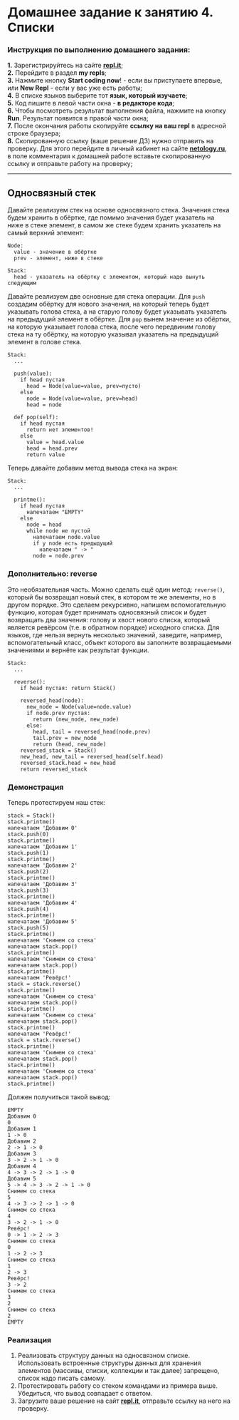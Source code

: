 # Домашнее задание к занятию 4. Списки
### Инструкция по выполнению домашнего задания:
**1.** Зарегистрируйтесь на сайте **[repl.it](https://repl.it/)**;<br>
**2.** Перейдите в раздел **my repls**;<br>
**3.** Нажмите кнопку **Start coding now**! - если вы приступаете впервые, или **New Repl** - если у вас уже есть работы;<br>
**4.** В списке языков выберите тот **язык, который изучаете**;<br>
**5.** Код пишите в левой части окна - **в редакторе кода**;<br>
**6.** Чтобы посмотреть результат выполнения файла, нажмите на кнопку **Run**. Результат появится в правой части окна;<br>
**7.** После окончания работы скопируйте **ссылку на ваш repl** в адресной строке браузера;<br>
**8.** Скопированную ссылку (ваше решение ДЗ) нужно отправить на проверку. Для этого перейдите в личный кабинет на сайте **[netology.ru](https://netology.ru/)**, в поле комментария к домашней работе вставьте скопированную ссылку и отправьте работу на проверку;

------------

## Односвязный стек

Давайте реализуем стек на основе односвязного стека. Значения стека будем хранить в обёртке, где помимо значения будет указатель на ниже в стеке элемент, в самом же стеке будем хранить указатель на самый верхний элемент:

```
Node:
  value - значение в обёртке
  prev - элемент, ниже в стеке

Stack:
  head - указатель на обёртку с элементом, который надо вынуть следующим
```

Давайте реализуем две основные для стека операции. Для `push` создадим обёртку для нового значения, на который теперь будет указывать голова стека, а на старую голову будет указывать указатель на предыдущий элемент в обёртке. Для `pop` вынем значение из обёртки, на которую указывает голова стека, после чего передвиним голову стека на ту обёртку, на которую указывал указатель на предыдущий элемент в голове стека.
```
Stack:
  ...

  push(value):
    if head пустая
      head = Node(value=value, prev=пусто)
    else
      node = Node(value=value, prev=head)
      head = node
  
  def pop(self):
    if head пустая
      return нет элементов!
    else
      value = head.value
      head = head.prev
      return value
```

Теперь давайте добавим метод вывода стека на экран:
```
Stack:
  ...

  printme():
    if head пустая
      напечатаем "EMPTY"
    else
      node = head
      while node не пустой
        напечатаем node.value
        if у node есть предыдущий
          напечатаем " -> "
        node = node.prev
```

### Дополнительно: reverse
Это необязательная часть. Можно сделать ещё один метод: `reverse()`, который бы возвращал новый стек, в котором те же элементы, но в другом порядке. Это сделаем рекурсивно, напишем вспомогательную функцию, которая будет принимать односвязный список и будет возвращать два значения: голову и хвост нового списка, который является ревёрсом (т.е. в обратном порядке) исходного списка. Для языков, где нельзя вернуть несколько значений, заведите, например, вспомогательный класс, объект которого вы заполните возвращаемыми значениями и вернёте как результат функции.

```
Stack:
  ...

  reverse():
    if head пустая: return Stack()

    reversed_head(node):
      new_node = Node(value=node.value)
      if node.prev пустая:
        return (new_node, new_node)
      else:
        head, tail = reversed_head(node.prev)
        tail.prev = new_node
        return (head, new_node)
    reversed_stack = Stack()
    new_head, new_tail = reversed_head(self.head)
    reversed_stack.head = new_head
    return reversed_stack
```

### Демонстрация
Теперь протестируем наш стек:
```
stack = Stack()
stack.printme()
напечатаем 'Добавим 0'
stack.push(0)
stack.printme()
напечатаем 'Добавим 1'
stack.push(1)
stack.printme()
напечатаем 'Добавим 2'
stack.push(2)
stack.printme()
напечатаем 'Добавим 3'
stack.push(3)
stack.printme()
напечатаем 'Добавим 4'
stack.push(4)
stack.printme()
напечатаем 'Добавим 5'
stack.push(5)
stack.printme()
напечатаем 'Снимем со стека'
напечатаем stack.pop()
stack.printme()
напечатаем 'Снимем со стека'
напечатаем stack.pop()
stack.printme()
напечатаем 'Ревёрс!'
stack = stack.reverse()
stack.printme()
напечатаем 'Снимем со стека'
напечатаем stack.pop()
stack.printme()
напечатаем 'Снимем со стека'
напечатаем stack.pop()
stack.printme()
напечатаем 'Ревёрс!'
stack = stack.reverse()
stack.printme()
напечатаем 'Снимем со стека'
напечатаем stack.pop()
stack.printme()
напечатаем 'Снимем со стека'
напечатаем stack.pop()
stack.printme()
```

Должен получиться такой вывод:
```
EMPTY
Добавим 0
0
Добавим 1
1 -> 0
Добавим 2
2 -> 1 -> 0
Добавим 3
3 -> 2 -> 1 -> 0
Добавим 4
4 -> 3 -> 2 -> 1 -> 0
Добавим 5
5 -> 4 -> 3 -> 2 -> 1 -> 0
Снимем со стека
5
4 -> 3 -> 2 -> 1 -> 0
Снимем со стека
4
3 -> 2 -> 1 -> 0
Ревёрс!
0 -> 1 -> 2 -> 3
Снимем со стека
0
1 -> 2 -> 3
Снимем со стека
1
2 -> 3
Ревёрс!
3 -> 2
Снимем со стека
3
2
Снимем со стека
2
EMPTY
```

### Реализация
1. Реализовать структуру данных на односвязном списке. Использовать встроенные структуры данных для хранения элементов (массивы, списки, коллекции и так далее) запрещено, список надо писать самому.
2. Протестировать работу со стеком командами из примера выше. Убедиться, что вывод совпадает с ответом.
3. Загрузите ваше решение на сайт **[repl.it](https://repl.it/)**, отправьте ссылку на него на проверку.
